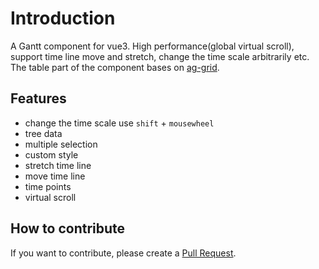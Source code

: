 # Introduction

A Gantt component for vue3. High performance(global virtual scroll), support time line move and stretch, change the time scale arbitrarily etc. The table part of the component bases on [ag-grid](https://github.com/ag-grid/ag-grid).

## Features

+ change the time scale use `shift` + `mousewheel`
+ tree data
+ multiple selection
+ custom style
+ stretch time line
+ move time line
+ time points
+ virtual scroll

## How to contribute
If you want to contribute, please create a [Pull Request](https://github.com/xhxhxhxh/vue-gantt-3/issues).